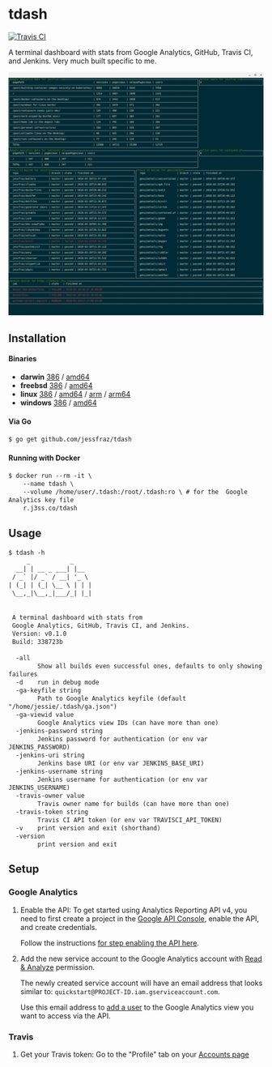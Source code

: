 # tdash

[![Travis CI](https://travis-ci.org/jessfraz/tdash.svg?branch=master)](https://travis-ci.org/jessfraz/tdash)

A terminal dashboard with stats from Google Analytics, GitHub, Travis CI, and Jenkins. Very much built specific to me.

![term.png](term.png)

## Installation

#### Binaries

- **darwin** [386](https://github.com/jessfraz/tdash/releases/download/v0.1.0/tdash-darwin-386) / [amd64](https://github.com/jessfraz/tdash/releases/download/v0.1.0/tdash-darwin-amd64)
- **freebsd** [386](https://github.com/jessfraz/tdash/releases/download/v0.1.0/tdash-freebsd-386) / [amd64](https://github.com/jessfraz/tdash/releases/download/v0.1.0/tdash-freebsd-amd64)
- **linux** [386](https://github.com/jessfraz/tdash/releases/download/v0.1.0/tdash-linux-386) / [amd64](https://github.com/jessfraz/tdash/releases/download/v0.1.0/tdash-linux-amd64) / [arm](https://github.com/jessfraz/tdash/releases/download/v0.1.0/tdash-linux-arm) / [arm64](https://github.com/jessfraz/tdash/releases/download/v0.1.0/tdash-linux-arm64)
- **windows** [386](https://github.com/jessfraz/tdash/releases/download/v0.1.0/tdash-windows-386) / [amd64](https://github.com/jessfraz/tdash/releases/download/v0.1.0/tdash-windows-amd64)

#### Via Go

```bash
$ go get github.com/jessfraz/tdash
```

#### Running with Docker

```console
$ docker run --rm -it \
    --name tdash \
    --volume /home/user/.tdash:/root/.tdash:ro \ # for the  Google Analytics key file
    r.j3ss.co/tdash
```

## Usage

```conosle
$ tdash -h
     _           _
  __| | __ _ ___| |__
 / _` |/ _` / __| '_ \
| (_| | (_| \__ \ | | |
 \__,_|\__,_|___/_| |_|


 A terminal dashboard with stats from
 Google Analytics, GitHub, Travis CI, and Jenkins.
 Version: v0.1.0
 Build: 338723b

  -all
        Show all builds even successful ones, defaults to only showing failures
  -d    run in debug mode
  -ga-keyfile string
        Path to Google Analytics keyfile (default "/home/jessie/.tdash/ga.json")
  -ga-viewid value
        Google Analytics view IDs (can have more than one)
  -jenkins-password string
        Jenkins password for authentication (or env var JENKINS_PASSWORD)
  -jenkins-uri string
        Jenkins base URI (or env var JENKINS_BASE_URI)
  -jenkins-username string
        Jenkins username for authentication (or env var JENKINS_USERNAME)
  -travis-owner value
        Travis owner name for builds (can have more than one)
  -travis-token string
        Travis CI API token (or env var TRAVISCI_API_TOKEN)
  -v    print version and exit (shorthand)
  -version
        print version and exit
```

## Setup

### Google Analytics

1. Enable the API: To get started using Analytics Reporting API v4, you need to 
    first create a project in the 
    [Google API Console](https://console.developers.google.com),
    enable the API, and create credentials.

    Follow the instructions 
    [for step enabling the API here](https://developers.google.com/anaytics/devguides/reporting/core/v4/quickstart/service-java).

2. Add the new service account to the Google Analytics account with 
    [Read & Analyze](https://support.google.com/analytics/answer/2884495) 
    permission.

    The newly created service account will have an email address that looks
    similar to: `quickstart@PROJECT-ID.iam.gserviceaccount.com`.

    Use this email address to 
    [add a user](https://support.google.com/analytics/answer/1009702) to the 
    Google Analytics view you want to access via the API. 

### Travis

1. Get your Travis token: Go to the "Profile" tab on your 
	[Accounts page](https://travis-ci.org/profile)
